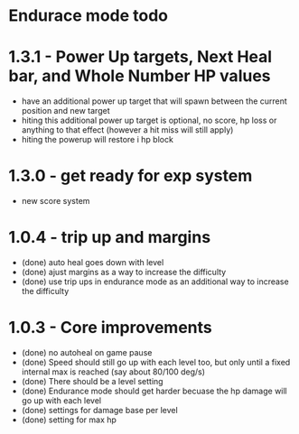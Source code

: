 # Endurace mode todo

# 1.3.1 - Power Up targets, Next Heal bar, and Whole Number HP values 
* have an additional power up target that will spawn between the current position and new target
* hiting this additional power up target is optional, no score, hp loss or anything to that effect (however a hit miss will still apply)
* hiting the powerup will restore i hp block

# 1.3.0 - get ready for exp system
* new score system

# 1.0.4 - trip up and margins
* (done) auto heal goes down with level
* (done) ajust margins as a way to increase the difficulty
* (done) use trip ups in endurance mode as an additional way to increase the difficulty

# 1.0.3 - Core improvements
* (done) no autoheal on game pause
* (done) Speed should still go up with each level too, but only until a fixed internal max is reached (say about 80/100 deg/s)
* (done) There should be a level setting
* (done) Endurance mode should get harder becuase the hp damage will go up with each level
* (done) settings for damage base per level
* (done) setting for max hp
